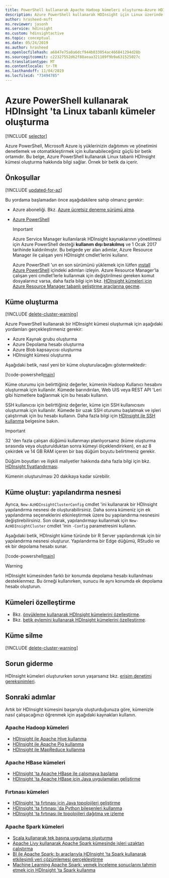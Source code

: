 ```yaml
---
title: PowerShell kullanarak Apache Hadoop kümeleri oluşturma-Azure HDInsight
description: Azure PowerShell kullanarak HDInsight için Linux üzerinde Apache Hadoop, Apache HBase, Apache Storm veya Apache Spark kümeleri oluşturmayı öğrenin.
author: hrasheed-msft
ms.reviewer: jasonh
ms.service: hdinsight
ms.custom: hdinsightactive
ms.topic: conceptual
ms.date: 05/24/2019
ms.author: hrasheed
ms.openlocfilehash: a6847e75a0a6dcf944b033054ac466841294d28b
ms.sourcegitcommit: c22327552d62f88aeaa321189f9b9a631525027c
ms.translationtype: MT
ms.contentlocale: tr-TR
ms.lasthandoff: 11/04/2019
ms.locfileid: "73494785"
---
```

# <a name="create-linux-based-clusters-in-hdinsight-using-azure-powershell"></a>Azure PowerShell kullanarak HDInsight 'ta Linux tabanlı kümeler oluşturma

[!INCLUDE [selector](../../includes/hdinsight-create-linux-cluster-selector.md)]

Azure PowerShell, Microsoft Azure iş yüklerinizin dağıtımını ve yönetimini denetlemek ve otomatikleştirmek için kullanabileceğiniz güçlü bir betik ortamıdır. Bu belge, Azure PowerShell kullanarak Linux tabanlı HDInsight kümesi oluşturma hakkında bilgi sağlar. Örnek bir betik da içerir.

## <a name="prerequisites"></a>Önkoşullar

[!INCLUDE [updated-for-az](../../includes/updated-for-az.md)]

Bu yordama başlamadan önce aşağıdakilere sahip olmanız gerekir:

* Azure aboneliği. Bkz. [Azure ücretsiz deneme sürümü alma](https://azure.microsoft.com/documentation/videos/get-azure-free-trial-for-testing-hadoop-in-hdinsight/).
* [Azure PowerShell](/powershell/azure/install-Az-ps)

    > [!IMPORTANT]  
    > Azure Service Manager kullanılarak HDInsight kaynaklarının yönetilmesi için Azure PowerShell desteği **kullanım dışı bırakılmış** ve 1 Ocak 2017 tarihinde kaldırılmıştır. Bu belgede yer alan adımlar, Azure Resource Manager ile çalışan yeni HDInsight cmdlet'lerini kullanır.
    >
    > Azure PowerShell 'un en son sürümünü yüklemek için lütfen [ınstall Azure PowerShell](https://docs.microsoft.com/powershell/azure/install-Az-ps) içindeki adımları izleyin. Azure Resource Manager’la çalışan yeni cmdlet’lerle kullanmak için değiştirilmesi gereken komut dosyalarınız varsa, daha fazla bilgi için bkz. [HDInsight kümeleri için Azure Resource Manager tabanlı geliştirme araçlarına geçme](hdinsight-hadoop-development-using-azure-resource-manager.md).

## <a name="create-cluster"></a>Küme oluşturma

[!INCLUDE [delete-cluster-warning](../../includes/hdinsight-delete-cluster-warning.md)]

Azure PowerShell kullanarak bir HDInsight kümesi oluşturmak için aşağıdaki yordamları gerçekleştirmeniz gerekir:

* Azure Kaynak grubu oluşturma
* Azure Depolama hesabı oluşturma
* Azure Blob kapsayıcısı oluşturma
* HDInsight kümesi oluşturma

Aşağıdaki betik, nasıl yeni bir küme oluşturulacağını göstermektedir:

[!code-powershell[main](../../powershell_scripts/hdinsight/create-cluster/create-cluster.ps1?range=5-71)]

Küme oturumu için belirttiğiniz değerler, kümenin Hadoop Kullanıcı hesabını oluşturmak için kullanılır. Kümede barındırılan, Web UIS veya REST API 'Leri gibi hizmetlere bağlanmak için bu hesabı kullanın.

SSH kullanıcısı için belirttiğiniz değerler, küme için SSH kullanıcısını oluşturmak için kullanılır. Kümede bir uzak SSH oturumu başlatmak ve işleri çalıştırmak için bu hesabı kullanın. Daha fazla bilgi için [HDInsight ile SSH kullanma](hdinsight-hadoop-linux-use-ssh-unix.md) belgesine bakın.

> [!IMPORTANT]  
> 32 'den fazla çalışan düğümü kullanmayı planlıyorsanız (küme oluşturma sırasında veya oluşturulduktan sonra kümeyi ölçeklendirirken), en az 8 çekirdek ve 14 GB RAM içeren bir baş düğüm boyutu belirtmeniz gerekir.
>
> Düğüm boyutları ve ilişkili maliyetler hakkında daha fazla bilgi için bkz. [HDInsight fiyatlandırması](https://azure.microsoft.com/pricing/details/hdinsight/).

Kümenin oluşturulması 20 dakikaya kadar sürebilir.

## <a name="create-cluster-configuration-object"></a>Küme oluştur: yapılandırma nesnesi

Ayrıca, `New-AzHDInsightClusterConfig` cmdlet 'ini kullanarak bir HDInsight yapılandırma nesnesi de oluşturabilirsiniz. Daha sonra kümeniz için ek yapılandırma seçeneklerini etkinleştirmek üzere bu yapılandırma nesnesini değiştirebilirsiniz. Son olarak, yapılandırmayı kullanmak için `New-AzHDInsightCluster` cmdlet 'inin `-Config` parametresini kullanın.

Aşağıdaki betik, HDInsight küme türünde bir R Server yapılandırmak için bir yapılandırma nesnesi oluşturur. Yapılandırma bir Edge düğümü, RStudio ve ek bir depolama hesabı sunar.

[!code-powershell[main](../../powershell_scripts/hdinsight/create-cluster/create-cluster-with-config.ps1?range=59-99)]

> [!WARNING]  
> HDInsight kümesinden farklı bir konumda depolama hesabı kullanılması desteklenmez. Bu örneği kullanırken, sunucu ile aynı konumda ek depolama hesabı oluşturun.

## <a name="customize-clusters"></a>Kümeleri özelleştirme

* Bkz. [önyükleme kullanarak HDInsight kümelerini özelleştirme](hdinsight-hadoop-customize-cluster-bootstrap.md#use-azure-powershell).
* Bkz. [betik eylemini kullanarak HDInsight kümelerini özelleştirme](hdinsight-hadoop-customize-cluster-linux.md).

## <a name="delete-the-cluster"></a>Küme silme

[!INCLUDE [delete-cluster-warning](../../includes/hdinsight-delete-cluster-warning.md)]

## <a name="troubleshoot"></a>Sorun giderme

HDInsight kümeleri oluştururken sorun yaşarsanız bkz. [erişim denetimi gereksinimleri](hdinsight-hadoop-create-linux-clusters-portal.md).

## <a name="next-steps"></a>Sonraki adımlar

Artık bir HDInsight kümesini başarıyla oluşturduğunuza göre, kümenizle nasıl çalışacağınızı öğrenmek için aşağıdaki kaynakları kullanın.

### <a name="apache-hadoop-clusters"></a>Apache Hadoop kümeleri

* [HDInsight ile Apache Hive kullanma](hadoop/hdinsight-use-hive.md)
* [HDInsight ile Apache Pig kullanma](hadoop/hdinsight-use-pig.md)
* [HDInsight ile MapReduce kullanma](hadoop/hdinsight-use-mapreduce.md)

### <a name="apache-hbase-clusters"></a>Apache HBase kümeleri

* [HDInsight 'ta Apache HBase ile çalışmaya başlama](hbase/apache-hbase-tutorial-get-started-linux.md)
* [HDInsight 'ta Apache HBase için Java uygulamaları geliştirme](hbase/apache-hbase-build-java-maven-linux.md)

### <a name="storm-clusters"></a>Fırtınası kümeleri

* [HDInsight 'ta fırtınası için Java topolojileri geliştirme](storm/apache-storm-develop-java-topology.md)
* [HDInsight 'ta fırtınası 'da Python bileşenleri kullanma](storm/apache-storm-develop-python-topology.md)
* [HDInsight 'ta fırtınası ile topolojileri dağıtma ve izleme](storm/apache-storm-deploy-monitor-topology-linux.md)

### <a name="apache-spark-clusters"></a>Apache Spark kümeleri

* [Scala kullanarak tek başına uygulama oluşturma](spark/apache-spark-create-standalone-application.md)
* [Apache Livy kullanarak Apache Spark kümesinde işleri uzaktan çalıştırma](spark/apache-spark-livy-rest-interface.md)
* [BI ile Apache Spark: bı araçlarıyla HDInsight 'ta Spark kullanarak etkileşimli veri çözümlemesi gerçekleştirme](spark/apache-spark-use-bi-tools.md)
* [Machine Learning Apache Spark: yemek İnceleme sonuçlarını tahmin etmek için HDInsight 'ta Spark kullanma](spark/apache-spark-machine-learning-mllib-ipython.md)

